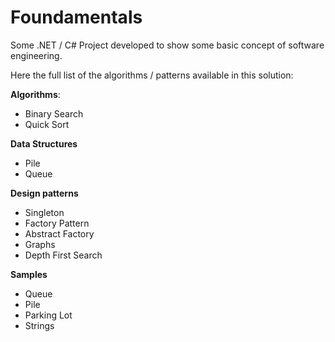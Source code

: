 # Foundamentals
Some .NET / C# Project developed to show some basic concept of software engineering.

Here the full list of the algorithms / patterns available in this solution:

**Algorithms**:
- Binary Search
- Quick Sort

**Data Structures**
- Pile
- Queue

**Design patterns**
- Singleton
- Factory Pattern
- Abstract Factory
- Graphs
- Depth First Search

**Samples**
- Queue
- Pile
- Parking Lot
- Strings
